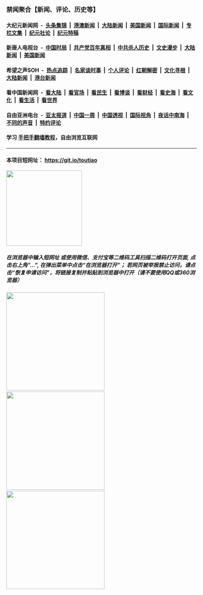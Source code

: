 ### 禁闻聚合【新闻、评论、历史等】

#### 大纪元新闻网 &nbsp;-&nbsp; [头条集锦](indexes/E头条集锦.md?t=02051555) &nbsp;|&nbsp; [港澳新闻](indexes/E港澳新闻.md?t=02051555)  &nbsp;|&nbsp; [大陆新闻](indexes/E大陆新闻.md?t=02051555) &nbsp;|&nbsp; [美国新闻](indexes/E美国新闻.md?t=02051555) &nbsp;|&nbsp; [国际新闻](indexes/E国际新闻.md?t=02051555) &nbsp;|&nbsp; [专栏文集](indexes/E专栏文集.md?t=02051555) &nbsp;|&nbsp; [纪元社论](indexes/E纪元社论.md?t=02051555) &nbsp;|&nbsp; [纪元特稿](indexes/E纪元特稿.md?t=02051555) 

#### 新唐人电视台 &nbsp;-&nbsp; [中国时局](indexes/N中国时局.md?t=02051555) &nbsp;|&nbsp; [共产党百年真相](indexes/N共产党百年真相.md?t=02051555) &nbsp;|&nbsp; [中共杀人历史](indexes/N中共杀人历史.md?t=02051555) &nbsp;|&nbsp; [文史漫步](indexes/N文史漫步.md?t=02051555) &nbsp;|&nbsp; [大陆新闻](indexes/N大陆新闻.md?t=02051555) &nbsp;|&nbsp; [美国新闻](indexes/N美国新闻.md?t=02051555)

#### 希望之声SOH &nbsp;-&nbsp; [热点追踪](indexes/H热点追踪.md?t=02051555) &nbsp;|&nbsp; [名家谈时事](indexes/H名家谈时事.md?t=02051555) &nbsp;|&nbsp; [个人评论](indexes/H个人评论.md?t=02051555)  &nbsp;|&nbsp; [红朝解密](indexes/H红朝解密.md?t=02051555) &nbsp;|&nbsp; [文化寻根](indexes/H文化寻根.md?t=02051555) &nbsp;|&nbsp; [大陆新闻](indexes/H大陆新闻.md?t=02051555) &nbsp;|&nbsp; [港台新闻](indexes/H港台新闻.md?t=02051555)

#### 看中国新闻网 &nbsp;-&nbsp; [看大陆](indexes/S看大陆.md?t=02051555) &nbsp;|&nbsp; [看官场](indexes/S看官场.md?t=02051555) &nbsp;|&nbsp; [看民生](indexes/S看民生.md?t=02051555)  &nbsp;|&nbsp; [看博谈](indexes/S看博谈.md?t=02051555) &nbsp;|&nbsp; [看财经](indexes/S看财经.md?t=02051555) &nbsp;|&nbsp; [看史海](indexes/S看史海.md?t=02051555) &nbsp;|&nbsp; [看文化](indexes/S看文化.md?t=02051555) &nbsp;|&nbsp; [看生活](indexes/S看生活.md?t=02051555) &nbsp;|&nbsp; [看世界](indexes/S看世界.md?t=02051555)

#### 自由亚洲电台 &nbsp;-&nbsp; [亚太报道](indexes/R亚太报道.md?t=02051555) &nbsp;|&nbsp; [中国一周](indexes/R中国一周.md?t=02051555) &nbsp;|&nbsp; [中国透视](indexes/R中国透视.md?t=02051555)  &nbsp;|&nbsp; [国际视角](indexes/R国际视角.md?t=02051555) &nbsp;|&nbsp; [夜话中南海](indexes/R夜话中南海.md?t=02051555) &nbsp;|&nbsp; [不同的声音](indexes/R不同的声音.md?t=02051555) &nbsp;|&nbsp; [特约评论](indexes/R特约评论.md?t=02051555)

#### 学习 [手把手翻墙教程](https://github.com/gfw-breaker/guides/wiki)，自由浏览互联网

----

#### 本项目短网址： https://git.io/toutiao
<img src="https://raw.githubusercontent.com/gfw-breaker/banned-news/master/scripts/img/qr.png" width="200px"/>  

##### 在浏览器中输入短网址 或使用微信、支付宝等二维码工具扫描二维码打开页面, 点击右上角"...", 在弹出菜单中点击“在浏览器打开”； 若网页被举报禁止访问，请点击“恢复申请访问”，将链接复制并粘贴到浏览器中打开（请不要使用QQ或360浏览器）

<img src="https://raw.githubusercontent.com/gfw-breaker/banned-news/master/scripts/img/1.png" width="260px"/> &nbsp; <img src="https://raw.githubusercontent.com/gfw-breaker/banned-news/master/scripts/img/2.png" width="260px"/> &nbsp; <img src="https://raw.githubusercontent.com/gfw-breaker/banned-news/master/scripts/img/3.png" width="260px"/>
